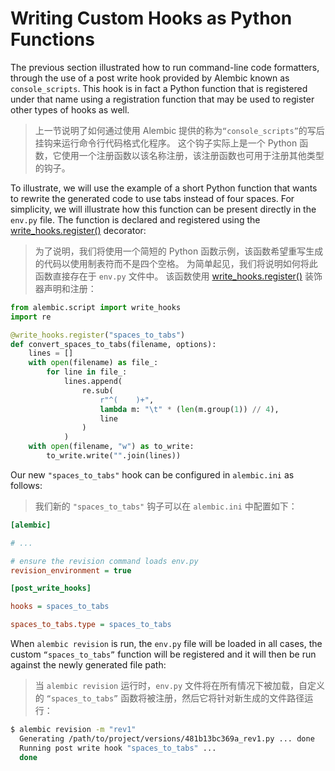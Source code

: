 # Writing Custom Hooks as Python Functions

[write_hooks.register()]: http://localhost:3002/en/api/script.html#alembic.script.write_hooks.register

The previous section illustrated how to run command-line code formatters, through the use of a post write hook provided by Alembic known as `console_scripts`. This hook is in fact a Python function that is registered under that name using a registration function that may be used to register other types of hooks as well.

> 上一节说明了如何通过使用 Alembic 提供的称为`“console_scripts”`的写后挂钩来运行命令行代码格式化程序。 这个钩子实际上是一个 Python 函数，它使用一个注册函数以该名称注册，该注册函数也可用于注册其他类型的钩子。

To illustrate, we will use the example of a short Python function that wants to rewrite the generated code to use tabs instead of four spaces. For simplicity, we will illustrate how this function can be present directly in the `env.py` file. The function is declared and registered using the [write_hooks.register()] decorator:

> 为了说明，我们将使用一个简短的 Python 函数示例，该函数希望重写生成的代码以使用制表符而不是四个空格。 为简单起见，我们将说明如何将此函数直接存在于 `env.py` 文件中。 该函数使用 [write_hooks.register()] 装饰器声明和注册：

```python
from alembic.script import write_hooks
import re

@write_hooks.register("spaces_to_tabs")
def convert_spaces_to_tabs(filename, options):
    lines = []
    with open(filename) as file_:
        for line in file_:
            lines.append(
                re.sub(
                    r"^(    )+",
                    lambda m: "\t" * (len(m.group(1)) // 4),
                    line
                )
            )
    with open(filename, "w") as to_write:
        to_write.write("".join(lines))
```

Our new `"spaces_to_tabs"` hook can be configured in `alembic.ini` as follows:

> 我们新的 `"spaces_to_tabs"` 钩子可以在 `alembic.ini` 中配置如下：

```ini
[alembic]

# ...

# ensure the revision command loads env.py
revision_environment = true

[post_write_hooks]

hooks = spaces_to_tabs

spaces_to_tabs.type = spaces_to_tabs
```

When `alembic revision` is run, the `env.py` file will be loaded in all cases, the custom `“spaces_to_tabs”` function will be registered and it will then be run against the newly generated file path:

> 当 `alembic revision` 运行时，`env.py` 文件将在所有情况下被加载，自定义的 `“spaces_to_tabs”` 函数将被注册，然后它将针对新生成的文件路径运行：

```bash
$ alembic revision -m "rev1"
  Generating /path/to/project/versions/481b13bc369a_rev1.py ... done
  Running post write hook "spaces_to_tabs" ...
  done
```
